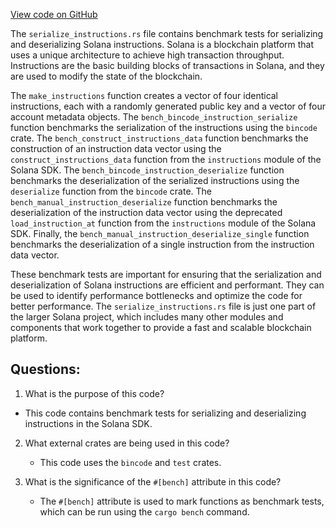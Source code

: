 [View code on GitHub](https://github.com/solana-labs/solana/blob/master/sdk/benches/serialize_instructions.rs)

The `serialize_instructions.rs` file contains benchmark tests for serializing and deserializing Solana instructions. Solana is a blockchain platform that uses a unique architecture to achieve high transaction throughput. Instructions are the basic building blocks of transactions in Solana, and they are used to modify the state of the blockchain.

The `make_instructions` function creates a vector of four identical instructions, each with a randomly generated public key and a vector of four account metadata objects. The `bench_bincode_instruction_serialize` function benchmarks the serialization of the instructions using the `bincode` crate. The `bench_construct_instructions_data` function benchmarks the construction of an instruction data vector using the `construct_instructions_data` function from the `instructions` module of the Solana SDK. The `bench_bincode_instruction_deserialize` function benchmarks the deserialization of the serialized instructions using the `deserialize` function from the `bincode` crate. The `bench_manual_instruction_deserialize` function benchmarks the deserialization of the instruction data vector using the deprecated `load_instruction_at` function from the `instructions` module of the Solana SDK. Finally, the `bench_manual_instruction_deserialize_single` function benchmarks the deserialization of a single instruction from the instruction data vector.

These benchmark tests are important for ensuring that the serialization and deserialization of Solana instructions are efficient and performant. They can be used to identify performance bottlenecks and optimize the code for better performance. The `serialize_instructions.rs` file is just one part of the larger Solana project, which includes many other modules and components that work together to provide a fast and scalable blockchain platform.
## Questions: 
 1. What is the purpose of this code?
   - This code contains benchmark tests for serializing and deserializing instructions in the Solana SDK.

2. What external crates are being used in this code?
   - This code uses the `bincode` and `test` crates.

3. What is the significance of the `#[bench]` attribute in this code?
   - The `#[bench]` attribute is used to mark functions as benchmark tests, which can be run using the `cargo bench` command.